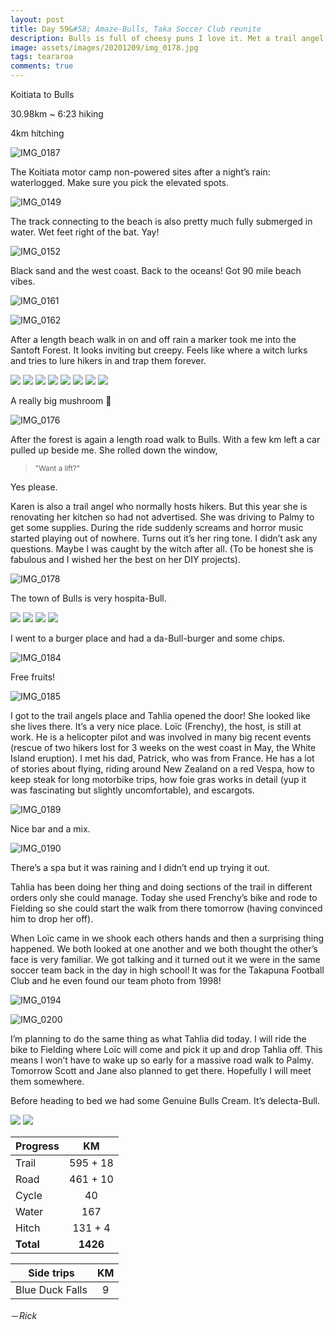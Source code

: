 ```yaml
---
layout: post
title: Day 59&#58; Amaze-Bulls, Taka Soccer Club reunite
description: Bulls is full of cheesy puns I love it. Met a trail angel with a surprising connection to my past! Click here to find out more!
image: assets/images/20201209/img_0178.jpg
tags: teararoa
comments: true
---
```


Koitiata to Bulls

30.98km ~ 6:23 hiking

4km hitching

![IMG_0187](/assets/images/20201209/img_0187.jpg)

The Koitiata motor camp non-powered sites after a night’s rain: waterlogged. Make sure you pick the elevated spots.

![IMG_0149](/assets/images/20201209/img_0149.jpg)

The track connecting to the beach is also pretty much fully submerged in water. Wet feet right of the bat. Yay!

![IMG_0152](/assets/images/20201209/img_0152.jpg)

Black sand and the west coast. Back to the oceans! Got 90 mile beach vibes. 

![IMG_0161](/assets/images/20201209/img_0161.jpg)

![IMG_0162](/assets/images/20201209/img_0162.jpg)

After a length beach walk in on and off rain a marker took me into the Santoft Forest. It looks inviting but creepy. Feels like where a witch lurks and tries to lure hikers in and trap them forever. 

<div class="gallery" data-columns="2">
  <img src="/assets/images/20201209/img_0164.jpg">
  <img src="/assets/images/20201209/img_0165.jpg">
  <img src="/assets/images/20201209/img_0168.jpg">
  <img src="/assets/images/20201209/img_0169.jpg">
  <img src="/assets/images/20201209/img_0170.jpg">
  <img src="/assets/images/20201209/img_0171.jpg">
  <img src="/assets/images/20201209/img_0172.jpg">
  <img src="/assets/images/20201209/img_0175.jpg">
</div>

A really big mushroom 🍄 

![IMG_0176](/assets/images/20201209/img_0176.jpg)

After the forest is again a length road walk to Bulls. With a few km left a car pulled up beside me. She rolled down the window,

<blockquote><small>"Want a lift?"</small></blockquote>

Yes please. 

Karen is also a trail angel who normally hosts hikers. But this year she is renovating her kitchen so had not advertised. She was driving to Palmy to get some supplies. During the ride suddenly screams and horror music started playing out of nowhere. Turns out it’s her ring tone. I didn’t ask any questions. Maybe I was caught by the witch after all. (To be honest she is fabulous and I wished her the best on her DIY projects). 

![IMG_0178](/assets/images/20201209/img_0178.jpg)

The town of Bulls is very hospita-Bull.

<div class="gallery" data-columns="2">
  <img src="/assets/images/20201209/img_0180.jpg">
  <img src="/assets/images/20201209/img_0181.jpg">
  <img src="/assets/images/20201209/img_0182.jpg">
  <img src="/assets/images/20201209/img_0183.jpg">
</div>

I went to a burger place and had a da-Bull-burger and some chips. 

![IMG_0184](/assets/images/20201209/img_0184.jpg)

Free fruits!

![IMG_0185](/assets/images/20201209/img_0185.jpg)

I got to the trail angels place and Tahlia opened the door! She looked like she lives there. It’s a very nice place. Loïc (Frenchy), the host, is still at work. He is a helicopter pilot and was involved in many big recent events (rescue of two hikers lost for 3 weeks on the west coast in May, the White Island eruption). I met his dad, Patrick, who was from France. He has a lot of stories about flying, riding around New Zealand on a red Vespa, how to keep steak for long motorbike trips, how foie gras works in detail (yup it was fascinating but slightly uncomfortable), and escargots. 

![IMG_0189](/assets/images/20201209/img_0189.jpg)

Nice bar and a mix. 

![IMG_0190](/assets/images/20201209/img_0190.jpg)

There’s a spa but it was raining and I didn’t end up trying it out. 

Tahlia has been doing her thing and doing sections of the trail in different orders only she could manage. Today she used Frenchy’s bike and rode to Fielding so she could start the walk from there tomorrow (having convinced him to drop her off).

When Loïc came in we shook each others hands and then a surprising thing happened. We both looked at one another and we both thought the other’s face is very familiar. We got talking and it turned out it we were in the same soccer team back in the day in high school! It was for the Takapuna Football Club and he even found our team photo from 1998!

![IMG_0194](/assets/images/20201209/img_0194.jpg)

![IMG_0200](/assets/images/20201209/img_0200.jpg)

I’m planning to do the same thing as what Tahlia did today. I will ride the bike to Fielding where Loïc will come and pick it up and drop Tahlia off. This means I won’t have to wake up so early for a massive road walk to Palmy. Tomorrow Scott and Jane also planned to get there. Hopefully I will meet them somewhere. 

Before heading to bed we had some Genuine Bulls Cream. It’s delecta-Bull.

<div class="gallery" data-columns="2">
  <img src="/assets/images/20201209/img_0195.jpg">
  <img src="/assets/images/20201209/img_0196.jpg">
</div>

 
| Progress | KM |
| ---- |:----:|
| Trail | 595 + 18 |
| Road | 461 + 10 |
| Cycle | 40 |
| Water | 167 |
| Hitch | 131 + 4 |
| **Total** | **1426** |

| Side trips | KM |
| ---- |:----:|
| Blue Duck Falls | 9 |




－_Rick_